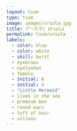 ```yaml
---
layout: tsum
type: tsum
image: images/ursula.jpg
title: アースラ| Ursula
permalink: tsum/ursula
labels:
  - color: blue
  - color: white
  - skill: burst
  - eyebrows
  - eyelashes
  - female
  - initial: A
  - initial: U
  - "Little Mermaid"
  - lives in the sea
  - premium box
  - round ears
  - tuft of hair
  - villain
---
```



